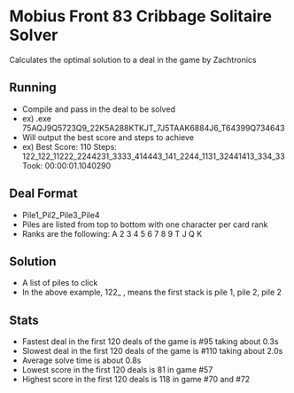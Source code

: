 # Mobius Front 83 Cribbage Solitaire Solver
Calculates the optimal solution to a deal in the game by Zachtronics

## Running
  - Compile and pass in the deal to be solved
  - ex) .exe 75AQJ9Q5723Q9_22K5A288KTKJT_7J5TAAK6884J6_T64399Q734643
  - Will output the best score and steps to achieve
  - ex) Best Score: 110 Steps: 122_122_11222_2244231_3333_414443_141_2244_1131_32441413_334_33 Took: 00:00:01.1040290

## Deal Format
  - Pile1_Pil2_Pile3_Pile4
  - Piles are listed from top to bottom with one character per card rank
  - Ranks are the following: A 2 3 4 5 6 7 8 9 T J Q K

## Solution
  - A list of piles to click
  - In the above example, 122_ , means the first stack is pile 1, pile 2, pile 2
  
## Stats
  - Fastest deal in the first 120 deals of the game is #95 taking about 0.3s
  - Slowest deal in the first 120 deals of the game is #110 taking about 2.0s
  - Average solve time is about 0.8s
  - Lowest score in the first 120 deals is 81 in game #57
  - Highest score in the first 120 deals is 118 in game #70 and #72